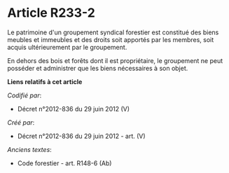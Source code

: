 # Article R233-2

Le patrimoine d'un groupement syndical forestier est constitué des biens meubles et immeubles et des droits soit apportés par
les membres, soit acquis ultérieurement par le groupement.

En dehors des bois et forêts dont il est propriétaire, le groupement ne peut posséder et administrer que les biens
nécessaires à son objet.

**Liens relatifs à cet article**

_Codifié par_:

  - Décret n°2012-836 du 29 juin 2012 (V)

_Créé par_:

  - Décret n°2012-836 du 29 juin 2012 - art. (V)

_Anciens textes_:

  - Code forestier - art. R148-6 (Ab)
